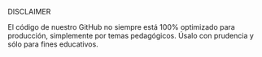 DISCLAIMER

El código de nuestro GitHub no siempre está 100% optimizado para producción, simplemente por temas pedagógicos. Úsalo con prudencia y sólo para fines educativos.